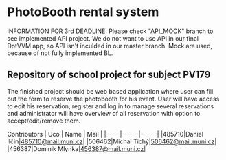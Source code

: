 # PhotoBooth rental system

INFORMATION FOR 3rd DEADLINE:
Please check "API_MOCK" branch to see implemented API project. We do not want to use API in our final DotVVM app, so API isn't inculded in our master branch. Mock are used, because of not fully implemented BL.

## Repository of school project for subject PV179

The finished project should be web based application where user can fill out the form to reserve the photobooth for his event. User will have access to edit his reservation, register and log in to manage several reservations and administrator will have overview of all reservation with option to accept/edit/remove them.

Contributors
| Uco | Name | Mail |
|-----|------|------|
|485710|Daniel Ilčin|485710@mail.muni.cz|
|506462|Michal Tichý|506462@mail.muni.cz|
|456387|Dominik Mlynka|456387@mail.muni.cz|
